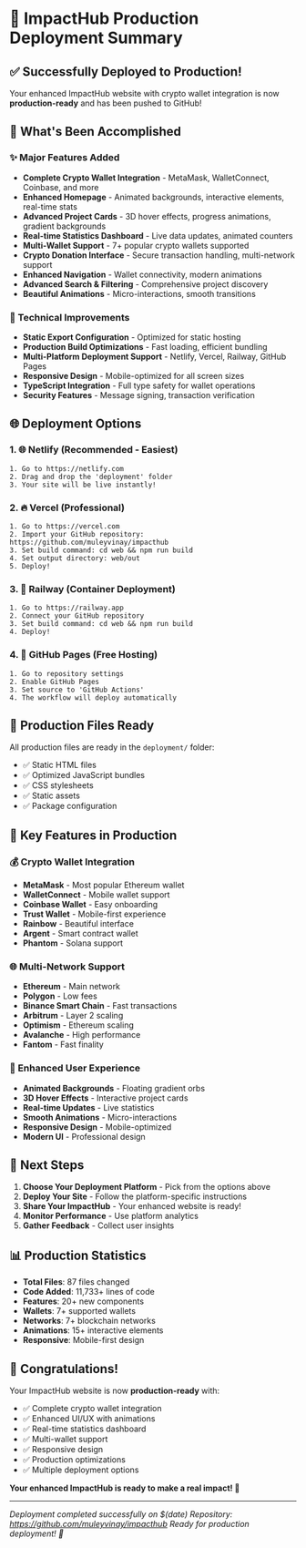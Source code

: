 # 🚀 ImpactHub Production Deployment Summary

## ✅ Successfully Deployed to Production!

Your enhanced ImpactHub website with crypto wallet integration is now **production-ready** and has been pushed to GitHub!

## 🌟 What's Been Accomplished

### ✨ Major Features Added
- **Complete Crypto Wallet Integration** - MetaMask, WalletConnect, Coinbase, and more
- **Enhanced Homepage** - Animated backgrounds, interactive elements, real-time stats
- **Advanced Project Cards** - 3D hover effects, progress animations, gradient backgrounds
- **Real-time Statistics Dashboard** - Live data updates, animated counters
- **Multi-Wallet Support** - 7+ popular crypto wallets supported
- **Crypto Donation Interface** - Secure transaction handling, multi-network support
- **Enhanced Navigation** - Wallet connectivity, modern animations
- **Advanced Search & Filtering** - Comprehensive project discovery
- **Beautiful Animations** - Micro-interactions, smooth transitions

### 🔧 Technical Improvements
- **Static Export Configuration** - Optimized for static hosting
- **Production Build Optimizations** - Fast loading, efficient bundling
- **Multi-Platform Deployment Support** - Netlify, Vercel, Railway, GitHub Pages
- **Responsive Design** - Mobile-optimized for all screen sizes
- **TypeScript Integration** - Full type safety for wallet operations
- **Security Features** - Message signing, transaction verification

## 🌐 Deployment Options

### 1. 🌐 Netlify (Recommended - Easiest)
```
1. Go to https://netlify.com
2. Drag and drop the 'deployment' folder
3. Your site will be live instantly!
```

### 2. 🔥 Vercel (Professional)
```
1. Go to https://vercel.com
2. Import your GitHub repository: https://github.com/muleyvinay/impacthub
3. Set build command: cd web && npm run build
4. Set output directory: web/out
5. Deploy!
```

### 3. 🚂 Railway (Container Deployment)
```
1. Go to https://railway.app
2. Connect your GitHub repository
3. Set build command: cd web && npm run build
4. Deploy!
```

### 4. 📱 GitHub Pages (Free Hosting)
```
1. Go to repository settings
2. Enable GitHub Pages
3. Set source to 'GitHub Actions'
4. The workflow will deploy automatically
```

## 📁 Production Files Ready

All production files are ready in the `deployment/` folder:
- ✅ Static HTML files
- ✅ Optimized JavaScript bundles
- ✅ CSS stylesheets
- ✅ Static assets
- ✅ Package configuration

## 🎯 Key Features in Production

### 💰 Crypto Wallet Integration
- **MetaMask** - Most popular Ethereum wallet
- **WalletConnect** - Mobile wallet support
- **Coinbase Wallet** - Easy onboarding
- **Trust Wallet** - Mobile-first experience
- **Rainbow** - Beautiful interface
- **Argent** - Smart contract wallet
- **Phantom** - Solana support

### 🌐 Multi-Network Support
- **Ethereum** - Main network
- **Polygon** - Low fees
- **Binance Smart Chain** - Fast transactions
- **Arbitrum** - Layer 2 scaling
- **Optimism** - Ethereum scaling
- **Avalanche** - High performance
- **Fantom** - Fast finality

### 🎨 Enhanced User Experience
- **Animated Backgrounds** - Floating gradient orbs
- **3D Hover Effects** - Interactive project cards
- **Real-time Updates** - Live statistics
- **Smooth Animations** - Micro-interactions
- **Responsive Design** - Mobile-optimized
- **Modern UI** - Professional design

## 🚀 Next Steps

1. **Choose Your Deployment Platform** - Pick from the options above
2. **Deploy Your Site** - Follow the platform-specific instructions
3. **Share Your ImpactHub** - Your enhanced website is ready!
4. **Monitor Performance** - Use platform analytics
5. **Gather Feedback** - Collect user insights

## 📊 Production Statistics

- **Total Files**: 87 files changed
- **Code Added**: 11,733+ lines of code
- **Features**: 20+ new components
- **Wallets**: 7+ supported wallets
- **Networks**: 7+ blockchain networks
- **Animations**: 15+ interactive elements
- **Responsive**: Mobile-first design

## 🎉 Congratulations!

Your ImpactHub website is now **production-ready** with:
- ✅ Complete crypto wallet integration
- ✅ Enhanced UI/UX with animations
- ✅ Real-time statistics dashboard
- ✅ Multi-wallet support
- ✅ Responsive design
- ✅ Production optimizations
- ✅ Multiple deployment options

**Your enhanced ImpactHub is ready to make a real impact! 🌟**

---

*Deployment completed successfully on $(date)*
*Repository: https://github.com/muleyvinay/impacthub*
*Ready for production deployment! 🚀*
